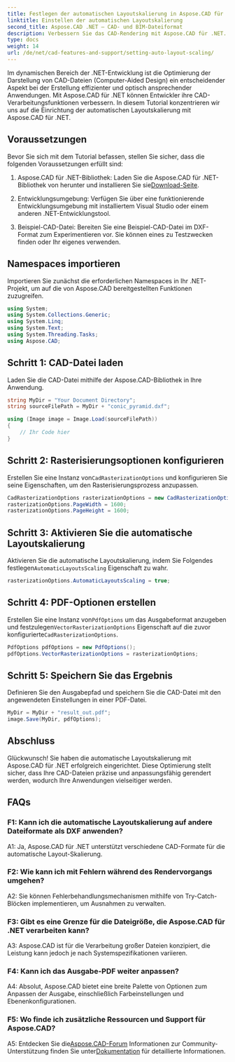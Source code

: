 ```yaml
---
title: Festlegen der automatischen Layoutskalierung in Aspose.CAD für .NET
linktitle: Einstellen der automatischen Layoutskalierung
second_title: Aspose.CAD .NET – CAD- und BIM-Dateiformat
description: Verbessern Sie das CAD-Rendering mit Aspose.CAD für .NET. Erfahren Sie, wie Sie die automatische Layoutskalierung für eine präzise und anpassbare Dateiwiedergabe einrichten.
type: docs
weight: 14
url: /de/net/cad-features-and-support/setting-auto-layout-scaling/
---
```

Im dynamischen Bereich der .NET-Entwicklung ist die Optimierung der Darstellung von CAD-Dateien (Computer-Aided Design) ein entscheidender Aspekt bei der Erstellung effizienter und optisch ansprechender Anwendungen. Mit Aspose.CAD für .NET können Entwickler ihre CAD-Verarbeitungsfunktionen verbessern. In diesem Tutorial konzentrieren wir uns auf die Einrichtung der automatischen Layoutskalierung mit Aspose.CAD für .NET.

## Voraussetzungen

Bevor Sie sich mit dem Tutorial befassen, stellen Sie sicher, dass die folgenden Voraussetzungen erfüllt sind:

1.  Aspose.CAD für .NET-Bibliothek: Laden Sie die Aspose.CAD für .NET-Bibliothek von herunter und installieren Sie sie[Download-Seite](https://releases.aspose.com/cad/net/).

2. Entwicklungsumgebung: Verfügen Sie über eine funktionierende Entwicklungsumgebung mit installiertem Visual Studio oder einem anderen .NET-Entwicklungstool.

3. Beispiel-CAD-Datei: Bereiten Sie eine Beispiel-CAD-Datei im DXF-Format zum Experimentieren vor. Sie können eines zu Testzwecken finden oder Ihr eigenes verwenden.

## Namespaces importieren

Importieren Sie zunächst die erforderlichen Namespaces in Ihr .NET-Projekt, um auf die von Aspose.CAD bereitgestellten Funktionen zuzugreifen.

```csharp
using System;
using System.Collections.Generic;
using System.Linq;
using System.Text;
using System.Threading.Tasks;
using Aspose.CAD;
```

## Schritt 1: CAD-Datei laden

Laden Sie die CAD-Datei mithilfe der Aspose.CAD-Bibliothek in Ihre Anwendung.

```csharp
string MyDir = "Your Document Directory";
string sourceFilePath = MyDir + "conic_pyramid.dxf";

using (Image image = Image.Load(sourceFilePath))
{
    // Ihr Code hier
}
```

## Schritt 2: Rasterisierungsoptionen konfigurieren

 Erstellen Sie eine Instanz von`CadRasterizationOptions` und konfigurieren Sie seine Eigenschaften, um den Rasterisierungsprozess anzupassen.

```csharp
CadRasterizationOptions rasterizationOptions = new CadRasterizationOptions();
rasterizationOptions.PageWidth = 1600;
rasterizationOptions.PageHeight = 1600;
```

## Schritt 3: Aktivieren Sie die automatische Layoutskalierung

 Aktivieren Sie die automatische Layoutskalierung, indem Sie Folgendes festlegen`AutomaticLayoutsScaling` Eigenschaft zu wahr.

```csharp
rasterizationOptions.AutomaticLayoutsScaling = true;
```

## Schritt 4: PDF-Optionen erstellen

 Erstellen Sie eine Instanz von`PdfOptions` um das Ausgabeformat anzugeben und festzulegen`VectorRasterizationOptions` Eigenschaft auf die zuvor konfigurierte`CadRasterizationOptions`.

```csharp
PdfOptions pdfOptions = new PdfOptions();
pdfOptions.VectorRasterizationOptions = rasterizationOptions;
```

## Schritt 5: Speichern Sie das Ergebnis

Definieren Sie den Ausgabepfad und speichern Sie die CAD-Datei mit den angewendeten Einstellungen in einer PDF-Datei.

```csharp
MyDir = MyDir + "result_out.pdf";
image.Save(MyDir, pdfOptions);
```

## Abschluss

Glückwunsch! Sie haben die automatische Layoutskalierung mit Aspose.CAD für .NET erfolgreich eingerichtet. Diese Optimierung stellt sicher, dass Ihre CAD-Dateien präzise und anpassungsfähig gerendert werden, wodurch Ihre Anwendungen vielseitiger werden.

## FAQs

### F1: Kann ich die automatische Layoutskalierung auf andere Dateiformate als DXF anwenden?

A1: Ja, Aspose.CAD für .NET unterstützt verschiedene CAD-Formate für die automatische Layout-Skalierung.

### F2: Wie kann ich mit Fehlern während des Rendervorgangs umgehen?

A2: Sie können Fehlerbehandlungsmechanismen mithilfe von Try-Catch-Blöcken implementieren, um Ausnahmen zu verwalten.

### F3: Gibt es eine Grenze für die Dateigröße, die Aspose.CAD für .NET verarbeiten kann?

A3: Aspose.CAD ist für die Verarbeitung großer Dateien konzipiert, die Leistung kann jedoch je nach Systemspezifikationen variieren.

### F4: Kann ich das Ausgabe-PDF weiter anpassen?

A4: Absolut, Aspose.CAD bietet eine breite Palette von Optionen zum Anpassen der Ausgabe, einschließlich Farbeinstellungen und Ebenenkonfigurationen.

### F5: Wo finde ich zusätzliche Ressourcen und Support für Aspose.CAD?

 A5: Entdecken Sie die[Aspose.CAD-Forum](https://forum.aspose.com/c/cad/19) Informationen zur Community-Unterstützung finden Sie unter[Dokumentation](https://reference.aspose.com/cad/net/) für detaillierte Informationen.